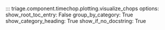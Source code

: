 ::: triage.component.timechop.plotting.visualize_chops
    options:
        show_root_toc_entry: False
        group_by_category: True
        show_category_heading: True
        show_if_no_docstring: True
